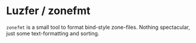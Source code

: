 # Luzfer / zonefmt

`zonefmt` is a small tool to format bind-style zone-files. Nothing spectacular, just some text-formatting and sorting.
